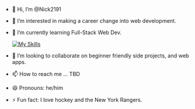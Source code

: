 - 👋 Hi, I’m @Nick2191
- 👀 I’m interested in making a career change into web development. 
- 🌱 I’m currently learning Full-Stack Web Dev.

  [![My Skills](https://skillicons.dev/icons?i=html,css,bootstrap,tailwind,js,git,nodejs,npm,express,postgres,react,vite,nextjs,discordjs,postman,vscode&theme=dark&perline=6)](https://skillicons.dev)
- 🤝 I’m looking to collaborate on beginner friendly side projects, and web apps. 
- 📫 How to reach me ... TBD
- 😄 Pronouns: he/him
- ⚡ Fun fact: I love hockey and the New York Rangers.
<!---
Nick2191/Nick2191 is a ✨ special ✨ repository because its `README.md` (this file) appears on your GitHub profile.
You can click the Preview link to take a look at your changes.
--->
